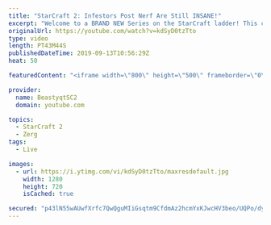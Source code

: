 ```yaml
---
title: "StarCraft 2: Infestors Post Nerf Are Still INSANE!"
excerpt: "Welcome to a BRAND NEW Series on the StarCraft ladder! This challenege is called \"Infestors to GM,\" where I play Mass Infestors and try to get to Grandmaster! I am allowing myself to make Queens as well, but other than that, the gameplan is INFESTORS!!!  Also, I will soon begin to make videos featuring"
originalUrl: https://youtube.com/watch?v=kdSyD0tzTto
type: video
length: PT43M44S
publishedDateTime: 2019-09-13T10:56:29Z
heat: 50

featuredContent: "<iframe width=\"800\" height=\"500\" frameborder=\"0\" src=\"https://www.youtube.com/embed/kdSyD0tzTto\" allow=\"accelerometer; autoplay; encrypted-media; gyroscope; picture-in-picture\" allowfullscreen></iframe>"

provider:
  name: BeastyqtSC2
  domain: youtube.com

topics:
  - StarCraft 2
  - Zerg
tags:
  - Live

images:
  - url: https://i.ytimg.com/vi/kdSyD0tzTto/maxresdefault.jpg
    width: 1280
    height: 720
    isCached: true

secured: "p43lN55wAUwfXrfc7QwQguMIiGsqtm9CfdmAz2hcmYxKJwcHV3beo/UQPo/dy7EO6XRVkYnSx1Ep+N3Rp6QKVuWcWe9QLhPjORFpbF1AIbLPfNy05v+b+yZImhg7jqgL6opdpKg41mZpuNI1cjYyeEn2G19KP4nGijYBIqxSPqWqTm53dRpouJ9Ykvsz6z+JHPRhe9u0z1g5YX2tgsXGRxgFdDGqaJBPzJea+O/B9DLPngX8o/nSVbBFK6A4q4q/mUaeg1ksGnHzBVnGNJDkkxoi16DmyB3NzqNcg3SxZK9dQsHLDERoOzNNZheXFAdMhM+eNFpkjZ3nxQ6FLJtg+2N6VV2xFNwXCZjVA7TeH8lpNzaBb00NM2LyB0TPUgPeh23rWzwMxZEC7v5Usa8jBd0xDMJPSGV+39TL0lWyDUk=;tvMdRM5ZNNCnY5SzI3GRxQ=="
---
```


